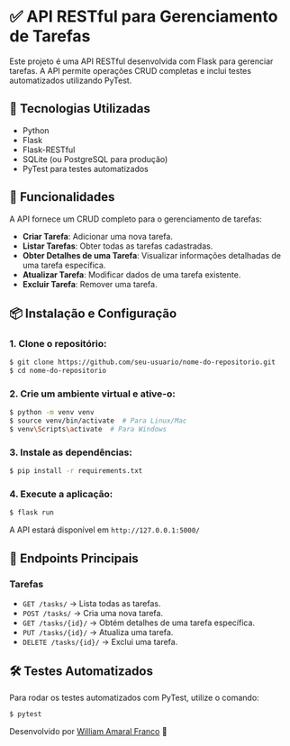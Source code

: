 # ✅ API RESTful para Gerenciamento de Tarefas

Este projeto é uma API RESTful desenvolvida com Flask para gerenciar tarefas. A API permite operações CRUD completas e inclui testes automatizados utilizando PyTest.

## 🚀 Tecnologias Utilizadas
- Python
- Flask
- Flask-RESTful
- SQLite (ou PostgreSQL para produção)
- PyTest para testes automatizados

## 📌 Funcionalidades
A API fornece um CRUD completo para o gerenciamento de tarefas:
- **Criar Tarefa**: Adicionar uma nova tarefa.
- **Listar Tarefas**: Obter todas as tarefas cadastradas.
- **Obter Detalhes de uma Tarefa**: Visualizar informações detalhadas de uma tarefa específica.
- **Atualizar Tarefa**: Modificar dados de uma tarefa existente.
- **Excluir Tarefa**: Remover uma tarefa.

## 📦 Instalação e Configuração
### 1. Clone o repositório:
```bash
$ git clone https://github.com/seu-usuario/nome-do-repositorio.git
$ cd nome-do-repositorio
```

### 2. Crie um ambiente virtual e ative-o:
```bash
$ python -m venv venv
$ source venv/bin/activate  # Para Linux/Mac
$ venv\Scripts\activate  # Para Windows
```

### 3. Instale as dependências:
```bash
$ pip install -r requirements.txt
```

### 4. Execute a aplicação:
```bash
$ flask run
```
A API estará disponível em `http://127.0.0.1:5000/`

## 📖 Endpoints Principais
### Tarefas
- `GET /tasks/` → Lista todas as tarefas.
- `POST /tasks/` → Cria uma nova tarefa.
- `GET /tasks/{id}/` → Obtém detalhes de uma tarefa específica.
- `PUT /tasks/{id}/` → Atualiza uma tarefa.
- `DELETE /tasks/{id}/` → Exclui uma tarefa.

## 🛠️ Testes Automatizados
Para rodar os testes automatizados com PyTest, utilize o comando:
```bash
$ pytest
```


Desenvolvido por [William Amaral Franco](https://github.com/willfranco) 🚀

